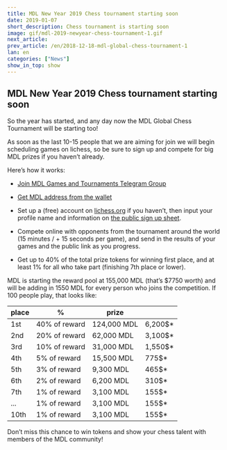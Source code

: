 ```yaml
---
title: MDL New Year 2019 Chess tournament starting soon
date: 2019-01-07
short_description: Chess tournament is starting soon
image: gif/mdl-2019-newyear-chess-tournament-1.gif
next_article:
prev_article: /en/2018-12-18-mdl-global-chess-tournament-1
lan: en
categories: ["News"]
show_in_top: show
---
```


## MDL New Year 2019 Chess tournament starting soon

So the year has started, and any day now the MDL Global Chess Tournament will be starting too!

As soon as the last 10-15 people that we are aiming for join we will begin scheduling games on lichess, so be sure to sign up and compete for big MDL prizes if you haven’t already.

Here’s how it works:

 * [Join MDL Games and Tournaments Telegram Group](https://t.me/mdlgamesandtournaments)

 * [Get MDL address from the wallet](https://github.com/MDLlife/MDL/releases)

 * Set up a (free) account on [lichess.org](https://lichess.org) if you haven’t, then input your profile name and information on [the public sign up sheet](https://docs.google.com/forms/d/e/1FAIpQLSf4dooMruWkNZjJ8heKMxA3m9myVQ1ce4RafH5AyFD8JA-UJA/viewform).

 * Compete online with opponents from the tournament around the world (15 minutes / + 15 seconds per game), and send in the results of your games and the public link as you progress.

 * Get up to 40% of the total prize tokens for winning first place, and at least 1% for all who take part (finishing 7th place or lower).

MDL is starting the reward pool at 155,000 MDL (that’s $7750 worth) and will be adding in 1550 MDL for every person who joins the competition. If 100 people play, that looks like:

<center>

| place |       %       |   prize     |         |
|-------|---------------|-------------|---------|
|  1st  | 40% of reward | 124,000 MDL | 6,200$* |
|  2nd  | 20% of reward | 62,000  MDL | 3,100$* |
|  3rd  | 10% of reward | 31,000  MDL | 1,550$* |
|  4th  |  5% of reward | 15,500  MDL | 775$*   |
|  5th  |  3% of reward | 9,300   MDL | 465$*   |
|  6th  |  2% of reward | 6,200   MDL | 310$*   |
|  7th  |  1% of reward | 3,100   MDL | 155$*   |
|  ...  |  1% of reward | 3,100   MDL | 155$*   |
|  10th |  1% of reward | 3,100   MDL | 155$*   |

</center>

Don’t miss this chance to win tokens and show your chess talent with members of the MDL community!
